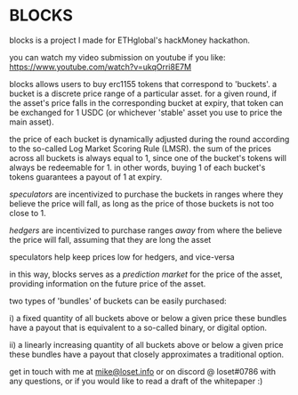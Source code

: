 # BLOCKS


blocks is a project I made for ETHglobal's hackMoney hackathon.

you can watch my video submission on youtube if you like:
https://www.youtube.com/watch?v=ukqOrri8E7M


blocks allows users to buy erc1155 tokens that correspond to 'buckets'.
a bucket is a discrete price range of a particular asset.
for a given round, if the asset's price falls in the corresponding bucket at expiry, 
that token can be exchanged for 1 USDC (or whichever 'stable' asset you use to price the main asset).

the price of each bucket is dynamically adjusted during the round according to the so-called Log Market Scoring Rule (LMSR).
the sum of the prices across all buckets is always equal to 1, since one of the bucket's tokens will always be redeemable for 1.
in other words, buying 1 of each bucket's tokens guarantees a payout of 1 at expiry.

_speculators_ are incentivized to purchase the buckets in ranges where they believe the price will fall, 
as long as the price of those buckets is not too close to 1.

_hedgers_ are incentivized to purchase ranges _away_ from where the believe the price will fall,
assuming that they are long the asset

speculators help keep prices low for hedgers, and vice-versa

in this way, blocks serves as a _prediction market_ for the price of the asset,
providing information on the future price of the asset.

two types of 'bundles' of buckets can be easily purchased:

i) a fixed quantity of all buckets above or below a given price
these bundles have a payout that is equivalent to a so-called binary, or digital option.

ii) a linearly increasing quantity of all buckets above or below a given price
these bundles have a payout that closely approximates a traditional option.

get in touch with me at mike@loset.info or on discord @ loset#0786 with any questions, or if you would like to read a draft of the whitepaper :)
